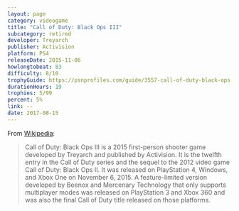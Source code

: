 ```yaml
---
layout: page
category: videogame
title: "Call of Duty: Black Ops III"
subcategory: retired
developer: Treyarch
publisher: Activision
platform: PS4
releaseDate: 2015-11-06
howlongtobeat: 83
difficulty: 8/10
trophyGuide: https://psnprofiles.com/guide/3557-call-of-duty-black-ops-iii-trophy-guide
durationHours: 19
trophies: 5/99
percent: 5%
link: --
date: 2017-08-15
---
```


From [Wikipedia](https://en.wikipedia.org/wiki/Call_of_Duty:_Black_Ops_III):

> Call of Duty: Black Ops III is a 2015 first-person shooter game developed by Treyarch and published by Activision. It is the twelfth entry in the Call of Duty series and the sequel to the 2012 video game Call of Duty: Black Ops II. It was released on PlayStation 4, Windows, and Xbox One on November 6, 2015. A feature-limited version developed by Beenox and Mercenary Technology that only supports multiplayer modes was released on PlayStation 3 and Xbox 360 and was also the final Call of Duty title released on those platforms.
